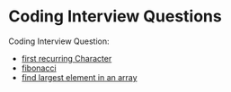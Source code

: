 # Coding Interview Questions

Coding Interview Question:
- [first recurring Character](firstRecurringChar.py)
- [fibonacci](fibonacci.py)
- [find largest element in an array](largest_element.py)
